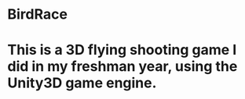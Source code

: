 # BirdRace
# This is a 3D flying shooting game I did in my freshman year, using the Unity3D game engine.
